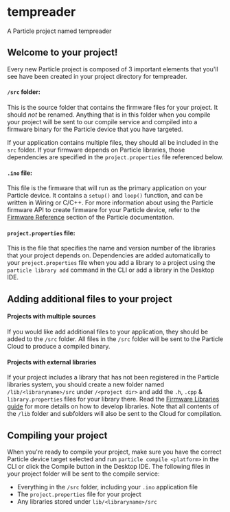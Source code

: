 # tempreader

A Particle project named tempreader

## Welcome to your project!

Every new Particle project is composed of 3 important elements that you'll see have been created in your project directory for tempreader.

#### ```/src``` folder:  
This is the source folder that contains the firmware files for your project. It should *not* be renamed. 
Anything that is in this folder when you compile your project will be sent to our compile service and compiled into a firmware binary for the Particle device that you have targeted.

If your application contains multiple files, they should all be included in the `src` folder. If your firmware depends on Particle libraries, those dependencies are specified in the `project.properties` file referenced below.

#### ```.ino``` file:
This file is the firmware that will run as the primary application on your Particle device. It contains a `setup()` and `loop()` function, and can be written in Wiring or C/C++. For more information about using the Particle firmware API to create firmware for your Particle device, refer to the [Firmware Reference](https://docs.particle.io/reference/firmware/) section of the Particle documentation.

#### ```project.properties``` file:  
This is the file that specifies the name and version number of the libraries that your project depends on. Dependencies are added automatically to your `project.properties` file when you add a library to a project using the `particle library add` command in the CLI or add a library in the Desktop IDE.

## Adding additional files to your project

#### Projects with multiple sources
If you would like add additional files to your application, they should be added to the `/src` folder. All files in the `/src` folder will be sent to the Particle Cloud to produce a compiled binary.

#### Projects with external libraries
If your project includes a library that has not been registered in the Particle libraries system, you should create a new folder named `/lib/<libraryname>/src` under `/<project dir>` and add the `.h`, `.cpp` & `library.properties` files for your library there. Read the [Firmware Libraries guide](https://docs.particle.io/guide/tools-and-features/libraries/) for more details on how to develop libraries. Note that all contents of the `/lib` folder and subfolders will also be sent to the Cloud for compilation.

## Compiling your project

When you're ready to compile your project, make sure you have the correct Particle device target selected and run `particle compile <platform>` in the CLI or click the Compile button in the Desktop IDE. The following files in your project folder will be sent to the compile service:

- Everything in the `/src` folder, including your `.ino` application file
- The `project.properties` file for your project
- Any libraries stored under `lib/<libraryname>/src`
